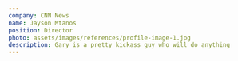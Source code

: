 ```yaml
---
company: CNN News
name: Jayson Mtanos
position: Director
photo: assets/images/references/profile-image-1.jpg
description: Gary is a pretty kickass guy who will do anything
---
```

